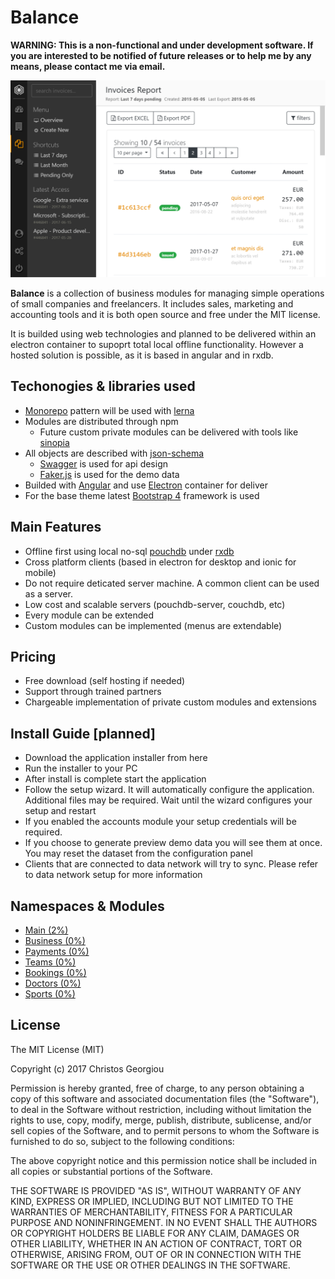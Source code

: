 # Balance

**WARNING: This is a non-functional and under development software. If you are interested to be notified of future releases or to help me by any means, please contact me via email.**

![screenshot](modules/main/theme/docs/assets/screenshot.png)

**Balance** is a collection of business modules for managing simple operations of small companies and freelancers.
It includes sales, marketing and accounting tools and it is both open source and free under the MIT license.

It is builded using web technologies and planned to be delivered within an electron container to supoprt total local offline functionality. However a hosted solution is possible, as it is based in angular and in rxdb.

## Techonogies & libraries used

- [Monorepo](https://github.com/babel/babel/blob/master/doc/design/monorepo.md) pattern will be used with [lerna](https://github.com/lerna/lerna)
- Modules are distributed through npm
  - Future custom private modules can be delivered with tools like [sinopia](https://www.npmjs.com/package/sinopia)
- All objects are described with [json-schema](http://json-schema.org)
  - [Swagger](https://swagger.io) is used for api design
  - [Faker.js](https://github.com/marak/faker.js) is used for the demo data
- Builded with [Angular](https://angular.io/) and use [Electron](https://electron.atom.io) container for deliver
- For the base theme latest [Bootstrap 4](http://getbootstrap.com/) framework is used

## Main Features

- Offline first using local no-sql [pouchdb](https://pouchdb.com) under [rxdb](https://github.com/pubkey/rxdb)
- Cross platform clients (based in electron for desktop and ionic for mobile)
- Do not require deticated server machine. A common client can be used as a server.
- Low cost and scalable servers (pouchdb-server, couchdb, etc)
- Every module can be extended
- Custom modules can be implemented (menus are extendable)

## Pricing

- Free download (self hosting if needed)
- Support through trained partners
- Chargeable implementation of private custom modules and extensions

## Install Guide [planned]

- Download the application installer from here
- Run the installer to your PC
- After install is complete start the application
- Follow the setup wizard. It will automatically configure the application. Additional files may be required. Wait until the wizard configures your setup and restart
- If you enabled the accounts module your setup credentials will be required.
- If you choose to generate preview demo data you will see them at once. You may reset the dataset from the configuration panel
- Clients that are connected to data network will try to sync. Please refer to data network setup for more information

## Namespaces & Modules

- [Main (2%)](docs/modules/_main.md)
- [Business (0%)](docs/modules/business.md)
- [Payments (0%)](docs/modules/payments.md)
- [Teams (0%)](docs/modules/teams.md)
- [Bookings (0%)](docs/modules/bookings.md)
- [Doctors (0%)](docs/modules/doctors.md)
- [Sports (0%)](docs/modules/sports.md)

## License
The MIT License (MIT)

Copyright (c) 2017 Christos Georgiou

Permission is hereby granted, free of charge, to any person obtaining a copy
of this software and associated documentation files (the "Software"), to deal
in the Software without restriction, including without limitation the rights
to use, copy, modify, merge, publish, distribute, sublicense, and/or sell
copies of the Software, and to permit persons to whom the Software is
furnished to do so, subject to the following conditions:

The above copyright notice and this permission notice shall be included in all
copies or substantial portions of the Software.

THE SOFTWARE IS PROVIDED "AS IS", WITHOUT WARRANTY OF ANY KIND, EXPRESS OR
IMPLIED, INCLUDING BUT NOT LIMITED TO THE WARRANTIES OF MERCHANTABILITY,
FITNESS FOR A PARTICULAR PURPOSE AND NONINFRINGEMENT. IN NO EVENT SHALL THE
AUTHORS OR COPYRIGHT HOLDERS BE LIABLE FOR ANY CLAIM, DAMAGES OR OTHER
LIABILITY, WHETHER IN AN ACTION OF CONTRACT, TORT OR OTHERWISE, ARISING FROM,
OUT OF OR IN CONNECTION WITH THE SOFTWARE OR THE USE OR OTHER DEALINGS IN THE
SOFTWARE.
